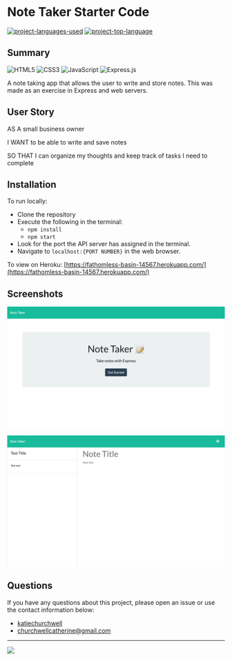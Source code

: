 # Note Taker Starter Code
  [![project-languages-used](https://img.shields.io/github/languages/count/katiechurchwell/note-taker?color=important)](https://github.com/katiechurchwell/note-taker)
  [![project-top-language](https://img.shields.io/github/languages/top/katiechurchwell/note-taker?color=blueviolet)](https://github.com/katiechurchwell/note-taker)

## Summary
![HTML5](https://img.shields.io/badge/html5-%23E34F26.svg?style=flat&logo=html5&logoColor=white)
![CSS3](https://img.shields.io/badge/css3-%231572B6.svg?style=flat&logo=css3&logoColor=white)
![JavaScript](https://img.shields.io/badge/JavaScript_ES6-%23323330.svg?style=flat&logo=javascript&logoColor=%23F7DF1E) ![Express.js](https://img.shields.io/badge/express.js-%23404d59.svg?style=flat&logo=express&logoColor=%2361DAFB)

A note taking app that allows the user to write and store notes. This was made as an exercise in Express and web servers.

## User Story
AS A small business owner

I WANT to be able to write and save notes

SO THAT I can organize my thoughts and keep track of tasks I need to complete

## Installation
To run locally:
- Clone the repository
- Execute the following in the terminal:
   - ``npm install``
   - ``npm start``
- Look for the port the API server has assigned in the terminal.
- Navigate to ``localhost:{PORT NUMBER}`` in the web browser.

To view on Heroku:
[https://fathomless-basin-14567.herokuapp.com/](https://fathomless-basin-14567.herokuapp.com/)

## Screenshots
![Screenshot of "note taker" index page.](/images/index.png)

![Screenshot of "note taker" notes page.](/images/notes.png)

## Questions
  If you have any questions about this project, please open an issue or use the contact information below:
  * [katiechurchwell](https://www.github.com/katiechurchwell)
  * [churchwellcatherine@gmail.com](mailto:churchwellcatherine@gmail.com)

---
  ![](https://img.shields.io/badge/license-MIT-blue)
